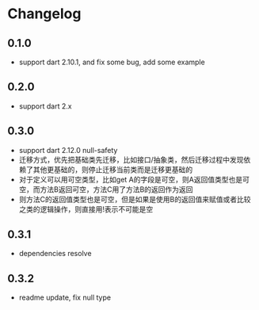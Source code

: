 # Changelog

## 0.1.0

- support dart 2.10.1, and fix some bug, add some example

## 0.2.0
- support dart 2.x

## 0.3.0
- support dart 2.12.0 null-safety
- 迁移方式，优先把基础类先迁移，比如接口/抽象类，然后迁移过程中发现依赖了其他更基础的，则停止迁移当前类而是迁移更基础的
- 对于定义可以用可空类型，比如get A的字段是可空，则A返回值类型也是可空，而方法B返回可空，方法C用了方法B的返回作为返回
- 则方法C的返回值类型也是可空，但是如果是使用B的返回值来赋值或者比较之类的逻辑操作，则直接用!表示不可能是空

## 0.3.1
- dependencies resolve

## 0.3.2
- readme update, fix null type